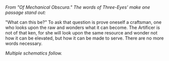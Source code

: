<i> From "Of Mechanical Obscura." The words of Three-Eyes' make one passage stand out: </i>

"What can this be?" To ask that question is prove oneself a craftsman, one who looks upon the raw and wonders what it can become. The Artificer is not of that ken, for she will look upon the same resource and wonder not how it can be elevated, but how it can be made to serve. There are no more words necessary.

<i> Multiple schematics follow. </i>
